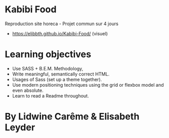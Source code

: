 # Kabibi Food

Reproduction site horeca - Projet commun sur 4 jours 
- https://elibbth.github.io/Kabibi-Food/ (visuel)

# Learning objectives
- Use SASS + B.E.M. Methodology,
- Write meaningful, semantically correct HTML.
- Usages of Sass (set up a theme together).
- Use modern positioning techniques using the grid or flexbox model and even absolute.
- Learn to read a Readme throughout.

# By Lidwine Carême & Elisabeth Leyder

